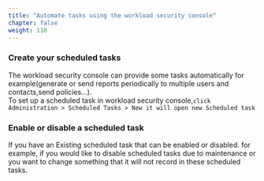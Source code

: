 ```yaml
---
title: "Automate tasks using the workload security console"
chapter: false
weight: 110
---
```


### Create your scheduled tasks
The workload security console can provide some tasks automatically for example(generate or send reports periodically to multiple users and contacts,send policies...).  
To set up a scheduled task in workload security console,```click Administration > Scheduled Tasks > New it will open new Scheduled task ```

### Enable or disable a scheduled task
If you have an Existing scheduled task that can be enabled or disabled. for example, if you would like to disable scheduled tasks due to maintenance or you want to change something that it will not record in these scheduled tasks.

